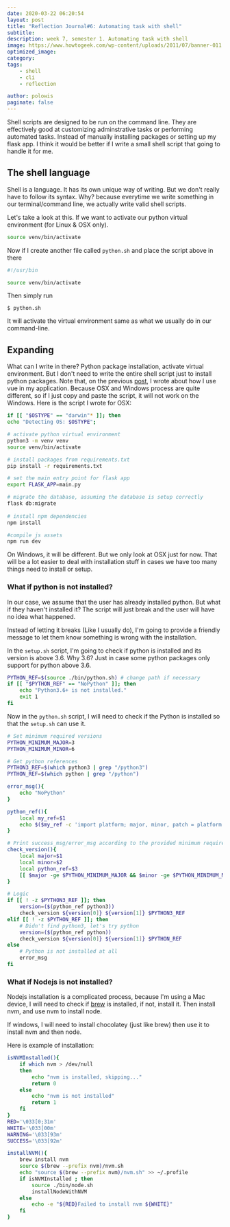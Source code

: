 ```yaml
---
date: 2020-03-22 06:20:54
layout: post
title: "Reflection Journal#6: Automating task with shell"
subtitle:
description: week 7, semester 1. Automating task with shell
image: https://www.howtogeek.com/wp-content/uploads/2011/07/banner-011.png
optimized_image:
category:
tags:
    - shell
    - cli
    - reflection

author: polowis
paginate: false
---
```


Shell scripts are designed to be run on the command line. They are effectively good at customizing adminstrative tasks or performing automated tasks. Instead of manually installing packages or setting up my flask app. I think it would be better if I write a small shell script that going to handle it for me.

## The shell language
Shell is a language. It has its own unique way of writing. But we don't really have to follow its syntax. Why? because everytime we write something in our terminal/command line, we actually write valid shell scripts.

Let's take a look at this. If we want to activate our python virtual environment (for Linux & OSX only). 

```sh
source venv/bin/activate
```

Now if I create another file called ```python.sh``` and place the script above in there

```sh
#!/usr/bin

source venv/bin/activate
```

Then simply run
```
$ python.sh
```

It will activate the virtual environment same as what we usually do in our command-line. 

## Expanding

What can I write in there? Python package installation, activate virtual environment. But I don't need to write the entire shell script just to install python packages. Note that, on the previous [post](https://polowis.netlify.com/reflection-journal-5-vue-js-and-flask/), I wrote about how I use vue in my application. Because OSX and Windows process are quite different, so if I just copy and paste the script, it will not work on the Windows. Here is the script I wrote for OSX:

```sh
if [[ "$OSTYPE" == "darwin"* ]]; then
echo "Detecting OS: $OSTYPE";

# activate python virtual environment
python3 -m venv venv
source venv/bin/activate

# install packages from requirements.txt
pip install -r requirements.txt

# set the main entry point for flask app
export FLASK_APP=main.py

# migrate the database, assuming the database is setup correctly
flask db:migrate 
    
# install npm dependencies
npm install

#compile js assets
npm run dev
```

On Windows, it will be different. But we only look at OSX just for now. That will be a lot easier to deal with installation stuff in cases we have too many things need to install or setup. 

### What if python is not installed?

In our case, we assume that the user has already installed python. But what if they haven't installed it? The script will just break and the user will have no idea what happened.

Instead of letting it breaks (Like I usually do), I'm going to provide a friendly message to let them know something is wrong with the installation. 

In the ```setup.sh``` script, I'm going to check if python is installed and its version is above 3.6. Why 3.6? Just in case some python packages only support for python above 3.6. 

```sh
PYTHON_REF=$(source ./bin/python.sh) # change path if necessary
if [[ "$PYTHON_REF" == "NoPython" ]]; then
    echo "Python3.6+ is not installed."
    exit 1
fi

```

Now in the ```python.sh``` script, I will need to check if the Python is installed so that the ```setup.sh``` can use it.

```sh
# Set minimum required versions
PYTHON_MINIMUM_MAJOR=3
PYTHON_MINIMUM_MINOR=6

# Get python references
PYTHON3_REF=$(which python3 | grep "/python3")
PYTHON_REF=$(which python | grep "/python")

error_msg(){
    echo "NoPython"
}

python_ref(){
    local my_ref=$1
    echo $($my_ref -c 'import platform; major, minor, patch = platform.python_version_tuple(); print(major); print(minor);')
}

# Print success_msg/error_msg according to the provided minimum required versions
check_version(){
    local major=$1
    local minor=$2
    local python_ref=$3
    [[ $major -ge $PYTHON_MINIMUM_MAJOR && $minor -ge $PYTHON_MINIMUM_MINOR ]] && echo $python_ref || error_msg
}

# Logic
if [[ ! -z $PYTHON3_REF ]]; then
    version=($(python_ref python3))
    check_version ${version[0]} ${version[1]} $PYTHON3_REF
elif [[ ! -z $PYTHON_REF ]]; then
    # Didn't find python3, let's try python
    version=($(python_ref python))
    check_version ${version[0]} ${version[1]} $PYTHON_REF
else
    # Python is not installed at all
    error_msg
fi
```

### What if Nodejs is not installed?

Nodejs installation is a complicated process, because I'm using a Mac device, I will need to check if [brew](https://brew.sh) is installed, if not, install it. Then install nvm, and use nvm to install node.

If windows, I will need to install chocolatey (just like brew) then use it to install nvm and then node.

Here is example of installation:
```sh
isNVMInstalled(){
    if which nvm > /dev/null
    then
        echo "nvm is installed, skipping..."
        return 0
    else
        echo "nvm is not installed"
        return 1
    fi
}
RED='\033[0;31m'
WHITE='\033[00m'
WARNING='\033[93m'
SUCCESS='\033[92m'

installNVM(){
    brew install nvm
    source $(brew --prefix nvm)/nvm.sh
    echo "source $(brew --prefix nvm)/nvm.sh" >> ~/.profile
    if isNVMInstalled ; then
        source ./bin/node.sh
        installNodeWithNVM
    else 
        echo -e "${RED}Failed to install nvm ${WHITE}"
    fi
}
```

